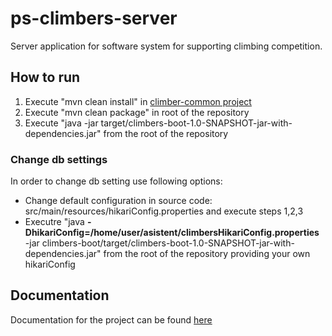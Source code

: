 # ps-climbers-server
Server application for software system for supporting climbing competition.

## How to run
1. Execute "mvn clean install" in [climber-common project](https://github.com/dejanostojic/ps-climbers-common)
2. Execute "mvn clean package" in root of the repository
3. Execute "java -jar target/climbers-boot-1.0-SNAPSHOT-jar-with-dependencies.jar" from the root of the repository

### Change db settings
In order to change db setting use following options:
* Change default configuration in source code: src/main/resources/hikariConfig.properties and execute steps 1,2,3
* Executre "java **-DhikariConfig=/home/user/asistent/climbersHikariConfig.properties** -jar climbers-boot/target/climbers-boot-1.0-SNAPSHOT-jar-with-dependencies.jar" from the root of the repository providing your own hikariConfig

##  Documentation
Documentation for the project can be found [here](https://fonbgacrs-my.sharepoint.com/:w:/g/personal/do20090246_student_fon_bg_ac_rs/EYqGcUJZDwpLm5SBVUwCRJwBro4hG2Oj4lpAxwkJQUf4hw?e=laQtoR)

   
